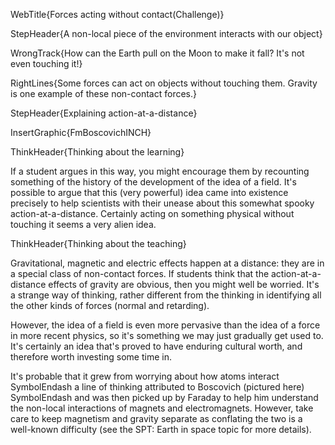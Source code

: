 WebTitle{Forces acting without contact(Challenge)}

StepHeader{A non-local piece of the environment interacts with our object}

WrongTrack{How can the Earth pull on the Moon to make it fall? It's not even touching it!}

RightLines{Some forces can act on objects without touching them. Gravity is one example of these non-contact forces.}

StepHeader{Explaining action-at-a-distance}

InsertGraphic{FmBoscovichINCH}

ThinkHeader{Thinking about the learning}

If a student argues in this way, you might encourage them by recounting something of the history of the development of the idea of a field. It's possible to argue that this (very powerful) idea came into existence precisely to help scientists with their unease about this somewhat spooky action-at-a-distance. Certainly acting on something physical without touching it seems a very alien idea.

ThinkHeader{Thinking about the teaching}

Gravitational, magnetic and electric effects happen at a distance: they are in a special class of non-contact forces. If students think that the action-at-a-distance effects of gravity are obvious, then you  might well be worried. It's a strange way of thinking, rather different from the thinking in identifying all the other kinds of forces (normal and retarding).

However, the idea of a field is even more pervasive than the idea of a force in more recent physics, so it's something we may just gradually get used to. It's certainly an idea that's proved to have enduring cultural worth, and therefore worth investing some time in.

It's probable that it grew from worrying about how atoms interact SymbolEndash a line of thinking attributed to Boscovich (pictured here) SymbolEndash and was then picked up by Faraday to help him understand the non-local interactions of magnets and electromagnets. However, take care to keep magnetism and gravity separate as conflating the two is a well-known difficulty (see the SPT: Earth in space topic for more details).

